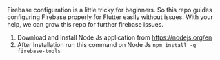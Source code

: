 Firebase configuration is a little tricky for beginners. So this repo guides configuring Firebase properly for Flutter easily without issues. 
With your help, we can grow this repo for further firebase issues.

1. Download and Install Node Js application from https://nodejs.org/en
2. After Installation run this command on Node Js ``` npm install -g firebase-tools ```



